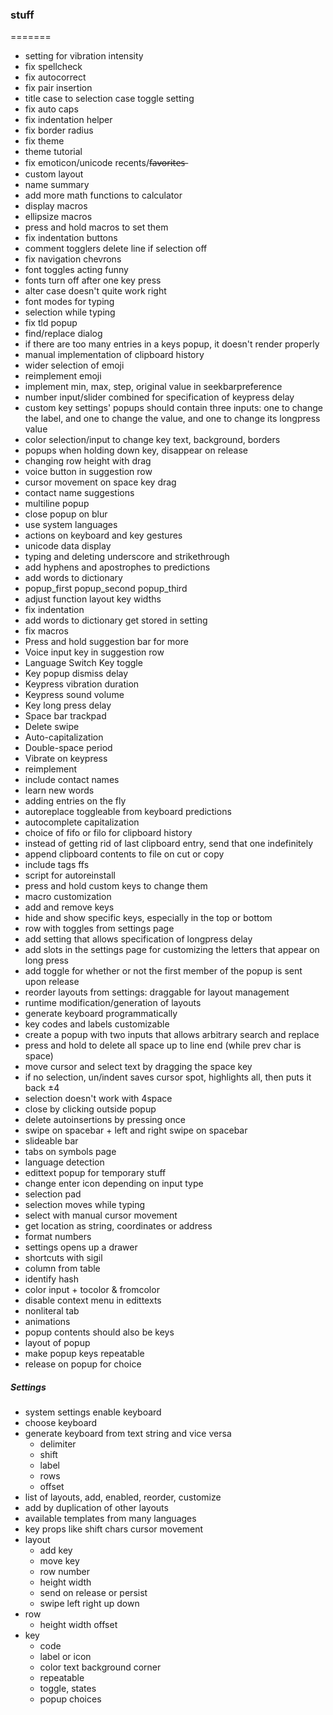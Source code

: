 ### stuff ###
=======
+ setting for vibration intensity
+ fix spellcheck
+ fix autocorrect
+ fix pair insertion
+ title case to selection case toggle setting
+ fix auto caps
+ fix indentation helper
+ fix border radius
+ fix theme
+ theme tutorial
+ fix emoticon/unicode recents/f̶a̶v̶o̶r̶i̶t̶e̶s̶
+ custom layout
+ name summary
+ add more math functions to calculator
+ display macros
+ ellipsize macros
+ press and hold macros to set them
+ fix indentation buttons
+ comment togglers delete line if selection off
+ fix navigation chevrons
+ font toggles acting funny
+ fonts turn off after one key press
+ alter case doesn't quite work right
+ font modes for typing
+ selection while typing
+ fix tld popup
+ find/replace dialog
+ if there are too many entries in a keys popup, it doesn't render properly
+ manual implementation of clipboard history
+ wider selection of emoji
+ reimplement emoji
+ implement min, max, step, original value in seekbarpreference
+ number input/slider combined for specification of keypress delay
+ custom key settings' popups should contain three inputs: one to change the label, and one to change the value, and one to change its longpress value
+ color selection/input to change key text, background, borders
+ popups when holding down key, disappear on release
+ changing row height with drag
+ voice button in suggestion row
+ cursor movement on space key drag
+ contact name suggestions
+ multiline popup
+ close popup on blur
+ use system languages
+ actions on keyboard and key gestures
+ unicode data display
+ typing and deleting underscore and strikethrough
+ add hyphens and apostrophes to predictions
+ add words to dictionary
+ popup_first popup_second popup_third
+ adjust function layout key widths 
+ fix indentation
+ add words to dictionary get stored in setting 
+ fix macros
+ Press and hold suggestion bar for more
+ Voice input key in suggestion row
+ Language Switch Key toggle
+ Key popup dismiss delay
+ Keypress vibration duration
+ Keypress sound volume
+ Key long press delay
+ Space bar trackpad
+ Delete swipe
+ Auto-capitalization
+ Double-space period
+ Vibrate on keypress
+ reimplement
+ include contact names
+ learn new words
+ adding entries on the fly
+ autoreplace toggleable from keyboard predictions 
+ autocomplete capitalization
+ choice of fifo or filo for clipboard history
+ instead of getting rid of last clipboard entry, send that one indefinitely
+ append clipboard contents to file on cut or copy
+ include tags ffs
+ script for autoreinstall
+ press and hold custom keys to change them
+ macro customization
+ add and remove keys
+ hide and show specific keys, especially in the top or bottom
+ row with toggles from settings page
+ add setting that allows specification of longpress delay
+ add slots in the settings page for customizing the letters that appear on long press
+ add toggle for whether or not the first member of the popup is sent upon release
+ reorder layouts from settings: draggable for layout management
+ runtime modification/generation of layouts
+ generate keyboard programmatically
+ key codes and labels customizable
+ create a popup with two inputs that allows arbitrary search and replace
+ press and hold to delete all space up to line end (while prev char is space)
+ move cursor and select text by dragging the space key
+ if no selection, un/indent saves cursor spot, highlights all, then puts it back ±4
+ selection doesn't work with 4space
+ close by clicking outside popup
+ delete autoinsertions by pressing once
+ swipe on spacebar + left and right swipe on spacebar
+ slideable bar
+ tabs on symbols page 
+ language detection
+ edittext popup for temporary stuff
+ change enter icon depending on input type
+ selection pad
+ selection moves while typing
+ select with manual cursor movement
+ get location as string, coordinates or address
+ format numbers
+ settings opens up a drawer
+ shortcuts with sigil
+ column from table
+ identify hash
+ color input + tocolor & fromcolor
+ disable context menu in edittexts
+ nonliteral tab
+ animations
+ popup contents should also be keys
+ layout of popup
+ make popup keys repeatable
+ release on popup for choice

##### Settings #####
+ system settings enable keyboard
+ choose keyboard
+ generate keyboard from text string and vice versa
    + delimiter
    + shift
    + label
    + rows
    + offset
+ list of layouts, add, enabled, reorder, customize
+ add by duplication of other layouts
+ available templates from many languages
+ key props like shift chars cursor movement
+ layout
    + add key
    + move key
    + row number
    + height width
    + send on release or persist
    + swipe left right up down
+ row
    + height width offset
+ key
    + code
    + label or icon
    + color text background corner
    + repeatable
    + toggle, states
    + popup choices